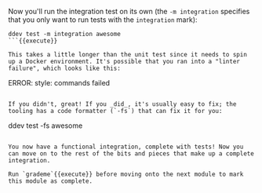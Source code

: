 Now you'll run the integration test on its own (the `-m integration` specifies that you only want to run tests with the `integration` mark):
```
ddev test -m integration awesome
```{{execute}}

This takes a little longer than the unit test since it needs to spin up a Docker environment. It's possible that you ran into a "linter failure", which looks like this:
```
ERROR:   style: commands failed
```

If you didn't, great! If you _did_, it's usually easy to fix; the tooling has a code formatter (`-fs`) that can fix it for you:
```
ddev test -fs awesome
```{{execute}}

You now have a functional integration, complete with tests! Now you can move on to the rest of the bits and pieces that make up a complete integration.

Run `grademe`{{execute}} before moving onto the next module to mark this module as complete.